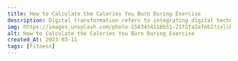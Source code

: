 ```yaml
---
title: How to Calculate the Calories You Burn During Exercise
description: Digital transformation refers to integrating digital technology into all business areas, fundamentally changing how the organisation operates and delivers value to customers.
img: https://images.unsplash.com/photo-1583454110551-21f2fa2afe61?ixlib=rb-4.0.3&ixid=MnwxMjA3fDB8MHxwaG90by1wYWdlfHx8fGVufDB8fHx8&auto=format&fit=crop&w=1170&q=80
alt: How to Calculate the Calories You Burn During Exercise
created_At: 2023-03-11
tags: [Fitness]
---
```

